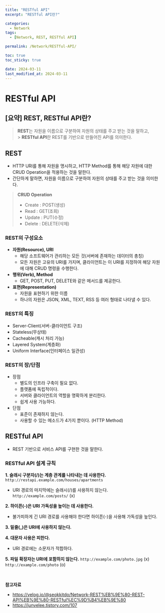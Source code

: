 ```yaml
---
title: "RESTful API"
excerpt: "RESTful API란?"

categories:
  - Network
tags:
  - [Network, REST, RESTful API]

permalink: /Network/RESTful-API/

toc: true
toc_sticky: true

date: 2024-03-11
last_modified_at: 2024-03-11
---
```


# RESTful API

## [요약] REST, RESTful API란?

> **REST**는 자원을 이름으로 구분하여 자원의 상태를 주고 받는 것을 말하고, <br/> > **RESTful API**란 REST를 기반으로 만들어진 API를 의미한다.

## REST

- HTTP URI를 통해 자원을 명시하고, HTTP Method를 통해 해당 자원에 대한 CRUD Operation을 적용하는 것을 말한다.
- 간단하게 말하면, 자원을 이름으로 구분하여 자원의 상태를 주고 받는 것을 의미한다.

> **CRUD Operation**
>
> - Create : POST(생성)
> - Read : GET(조회)
> - Update : PUT(수정)
> - Delete : DELETE(삭제)

### REST의 구성요소

- **자원(Resource), URI**
  - 해당 소프트웨어가 관리하는 모든 것(서버에 존재하는 데이터의 총칭)
  - 모든 자원은 고유의 URI를 가지며, 클라이언트는 이 URI를 지정하여 해당 자원에 대해 CRUD 명령을 수행한다.
- **행위(Verb), Method**
  - GET, POST, PUT, DELETE와 같은 메서드를 제공한다.
- **표현(Representation)**
  - 자원을 표현하기 위한 이름
  - 하나의 자원은 JSON, XML, TEXT, RSS 등 여러 형태로 나타낼 수 있다.

### REST의 특징

- Server-Client(서버-클라이언트 구조)
- Stateless(무상태)
- Cacheable(캐시 처리 가능)
- Layered System(계층화)
- Uniform Interface(인터페이스 일관성)

### REST의 장/단점

- 장점
  - 별도의 인프라 구축이 필요 없다.
  - 플랫폼에 독립적이다.
  - 서버와 클라이언트의 역할을 명확하게 분리한다.
  - 쉽게 사용 가능하다.
- 단점
  - 표준이 존재하지 않는다.
  - 사용할 수 있는 메소드가 4가지 뿐이다. (HTTP Method)

## RESTful API

- REST 기반으로 서비스 API를 구현한 것을 말한다.

### RESTful API 설계 규칙

**1. 슬래시 구분자(/)는 계층 관계를 나타내는 데 사용한다.**
`http://restapi.example.com/houses/apartments`

- URI 경로의 마지막에는 슬래시(/)를 사용하지 않는다.
  `http://example.com/posts/` (x)

**2. 하이픈(-)은 URI 가독성을 높이는 데 사용한다.**

- 불가피하게 긴 URI 경로를 사용해야 한다면 하이픈(-)을 사용해 가독성을 높인다.

**3. 밑줄(\_)은 URI에 사용하지 않는다.**

**4. 대문자 사용은 피한다.**

- URI 경로에는 소문자가 적합하다.

**5. 파일 확장자는 URI에 포함하지 않는다.**
`http://example.com/photo.jpg` (x)
`http://example.com/photo` (o)

<br/>

**참고자료**

- https://velog.io/@seokkitdo/Network-REST%EB%9E%80-REST-API%EB%9E%80-RESTful%EC%9D%B4%EB%9E%80
- https://junvelee.tistory.com/107
